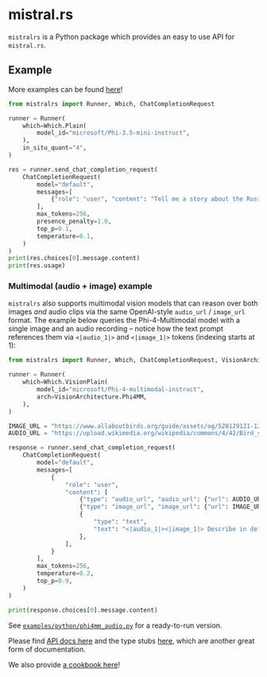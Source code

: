 # mistral.rs

`mistralrs` is a Python package which provides an easy to use API for `mistral.rs`.

## Example

More examples can be found [here](https://github.com/EricLBuehler/mistral.rs/tree/master/examples/python)!

```python
from mistralrs import Runner, Which, ChatCompletionRequest

runner = Runner(
    which=Which.Plain(
        model_id="microsoft/Phi-3.5-mini-instruct",
    ),
    in_situ_quant="4",
)

res = runner.send_chat_completion_request(
    ChatCompletionRequest(
        model="default",
        messages=[
            {"role": "user", "content": "Tell me a story about the Rust type system."}
        ],
        max_tokens=256,
        presence_penalty=1.0,
        top_p=0.1,
        temperature=0.1,
    )
)
print(res.choices[0].message.content)
print(res.usage)
```

### Multimodal (audio + image) example

`mistralrs` also supports multimodal vision models that can reason over both
images *and* audio clips via the same OpenAI-style `audio_url` / `image_url`
format. The example below queries the Phi-4-Multimodal model with a single
image and an audio recording – notice how the text prompt references them via
`<|audio_1|>` and `<|image_1|>` tokens (indexing starts at 1):

```python
from mistralrs import Runner, Which, ChatCompletionRequest, VisionArchitecture

runner = Runner(
    which=Which.VisionPlain(
        model_id="microsoft/Phi-4-multimodal-instruct",
        arch=VisionArchitecture.Phi4MM,
    ),
)

IMAGE_URL = "https://www.allaboutbirds.org/guide/assets/og/528129121-1200px.jpg"
AUDIO_URL = "https://upload.wikimedia.org/wikipedia/commons/4/42/Bird_singing.ogg"

response = runner.send_chat_completion_request(
    ChatCompletionRequest(
        model="default",
        messages=[
            {
                "role": "user",
                "content": [
                    {"type": "audio_url", "audio_url": {"url": AUDIO_URL}},
                    {"type": "image_url", "image_url": {"url": IMAGE_URL}},
                    {
                        "type": "text",
                        "text": "<|audio_1|><|image_1|> Describe in detail what is happening, referencing both what you hear and what you see.",
                    },
                ],
            }
        ],
        max_tokens=256,
        temperature=0.2,
        top_p=0.9,
    )
)

print(response.choices[0].message.content)
```

See [`examples/python/phi4mm_audio.py`](../examples/python/phi4mm_audio.py) for a ready-to-run version.

Please find [API docs here](API.md) and the type stubs [here](mistralrs.pyi), which are another great form of documentation.

We also provide [a cookbook here](../examples/python/cookbook.ipynb)!
